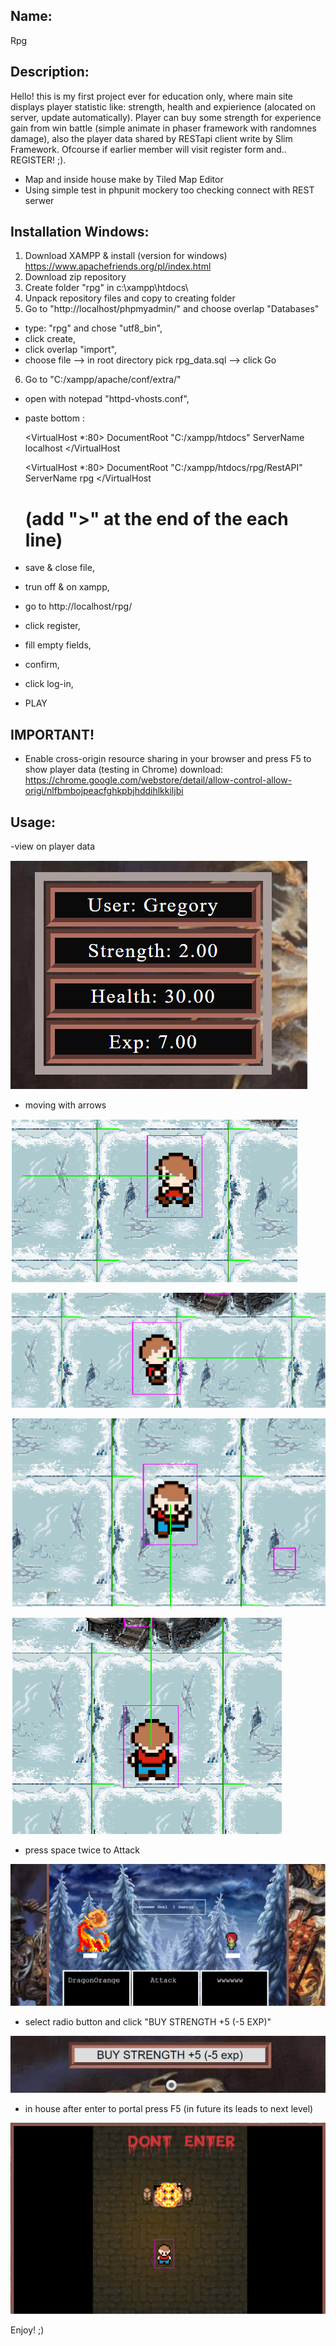 ## Name:

Rpg

## Description: 

Hello! this is my first project ever for education only, where main site displays player statistic like: strength, health and expierience (alocated on server, update automatically). Player can buy some strength for experience gain from win battle (simple animate in phaser framework with randomnes damage), also the player data shared by RESTapi client write by Slim Framework. Ofcourse if earlier member will visit register form and.. REGISTER! ;).

* Map and inside house make by Tiled Map Editor
* Using simple test in phpunit mockery too checking connect with REST serwer

## Installation Windows:

1. Download XAMPP & install (version for windows) https://www.apachefriends.org/pl/index.html
2. Download zip repository
3. Create folder "rpg" in c:\\xampp\htdocs\
4. Unpack repository files and copy to creating folder
5. Go to "http://localhost/phpmyadmin/" and choose overlap "Databases"

* type: "rpg" and chose "utf8_bin",
* click create,
* click overlap "import", 
* choose file --> in root directory pick rpg_data.sql --> click Go

6. Go to "C:/xampp/apache/conf/extra/"

* open with notepad "httpd-vhosts.conf",
* paste bottom :

  <VirtualHost *:80>
     DocumentRoot "C:/xampp/htdocs"
     ServerName localhost
  </VirtualHost

  <VirtualHost *:80>
     DocumentRoot "C:/xampp/htdocs/rpg/RestAPI"
     ServerName rpg
  </VirtualHost

  # (add ">" at the end of the each line)

* save & close file,
* trun off & on xampp,
* go to http://localhost/rpg/
* click register,
* fill empty fields,
* confirm,
* click log-in,
* PLAY

## IMPORTANT!

* Enable cross-origin resource sharing in your browser and press F5 to show player data (testing in Chrome)
download: https://chrome.google.com/webstore/detail/allow-control-allow-origi/nlfbmbojpeacfghkpbjhddihlkkiljbi

## Usage:

-view on player data

![alt text](screenshots/player_data.png)

- moving with arrows

![alt text](screenshots/moving.png)

![alt text](screenshots/moving2.png)

![alt text](screenshots/moving3.png)

![alt text](screenshots/moving4.png)

- press space twice to Attack

![alt text](screenshots/attack.png)

- select radio button and click "BUY STRENGTH +5 (-5 EXP)"

![alt text](screenshots/buy.png)

- in house after enter to portal press F5 (in future its leads to next level)

![alt text](screenshots/house.png)

Enjoy! ;)
